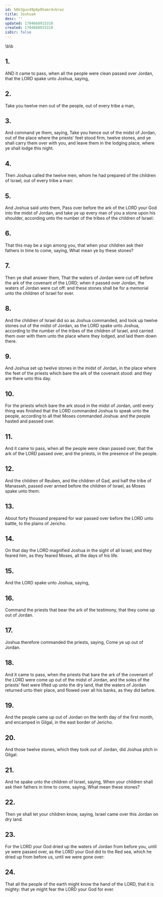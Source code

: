 ```yaml
---
id: 50k3guv49p6p95amr4vbrwz
title: Joshua4
desc: ''
updated: 1704668915310
created: 1704668915310
isDir: false
---
```

\b\b
## 1.
AND it came to pass, when all the people were clean passed over Jordan, that the LORD spake unto Joshua, saying,
## 2.
Take you twelve men out of the people, out of every tribe a man,
## 3.
And command ye them, saying, Take you hence out of the midst of Jordan, out of the place where the priests' feet stood firm, twelve stones, and ye shall carry them over with you, and leave them in the lodging place, where ye shall lodge this night.
## 4.
Then Joshua called the twelve men, whom he had prepared of the children of Israel, out of every tribe a man:
## 5.
And Joshua said unto them, Pass over before the ark of the LORD your God into the midst of Jordan, and take ye up every man of you a stone upon his shoulder, according unto the number of the tribes of the children of Israel:
## 6.
That this may be a sign among you, that when your children ask their fathers in time to come, saying, What mean ye by these stones?
## 7.
Then ye shall answer them, That the waters of Jordan were cut off before the ark of the covenant of the LORD; when it passed over Jordan, the waters of Jordan were cut off: and these stones shall be for a memorial unto the children of Israel for ever.
## 8.
And the children of Israel did so as Joshua commanded, and took up twelve stones out of the midst of Jordan, as the LORD spake unto Joshua, according to the number of the tribes of the children of Israel, and carried them over with them unto the place where they lodged, and laid them down there.
## 9.
And Joshua set up twelve stones in the midst of Jordan, in the place where the feet of the priests which bare the ark of the covenant stood: and they are there unto this day.
## 10.
For the priests which bare the ark stood in the midst of Jordan, until every thing was finished that the LORD commanded Joshua to speak unto the people, according to all that Moses commanded Joshua: and the people hasted and passed over.
## 11.
And it came to pass, when all the people were clean passed over, that the ark of the LORD passed over, and the priests, in the presence of the people.
## 12.
And the children of Reuben, and the children of Gad, and half the tribe of Manasseh, passed over armed before the children of Israel, as Moses spake unto them:
## 13.
About forty thousand prepared for war passed over before the LORD unto battle, to the plains of Jericho.
## 14.
On that day the LORD magnified Joshua in the sight of all Israel; and they feared him, as they feared Moses, all the days of his life.
## 15.
And the LORD spake unto Joshua, saying,
## 16.
Command the priests that bear the ark of the testimony, that they come up out of Jordan.
## 17.
Joshua therefore commanded the priests, saying, Come ye up out of Jordan.
## 18.
And it came to pass, when the priests that bare the ark of the covenant of the LORD were come up out of the midst of Jordan, and the soles of the priests' feet were lifted up unto the dry land, that the waters of Jordan returned unto their place, and flowed over all his banks, as they did before.
## 19.
And the people came up out of Jordan on the tenth day of the first month, and encamped in Gilgal, in the east border of Jericho.
## 20.
And those twelve stones, which they took out of Jordan, did Joshua pitch in Gilgal.
## 21.
And he spake unto the children of Israel, saying, When your children shall ask their fathers in time to come, saying, What mean these stones?
## 22.
Then ye shall let your children know, saying, Israel came over this Jordan on dry land.
## 23.
For the LORD your God dried up the waters of Jordan from before you, until ye were passed over, as the LORD your God did to the Red sea, which he dried up from before us, until we were gone over:
## 24.
That all the people of the earth might know the hand of the LORD, that it is mighty: that ye might fear the LORD your God for ever.
